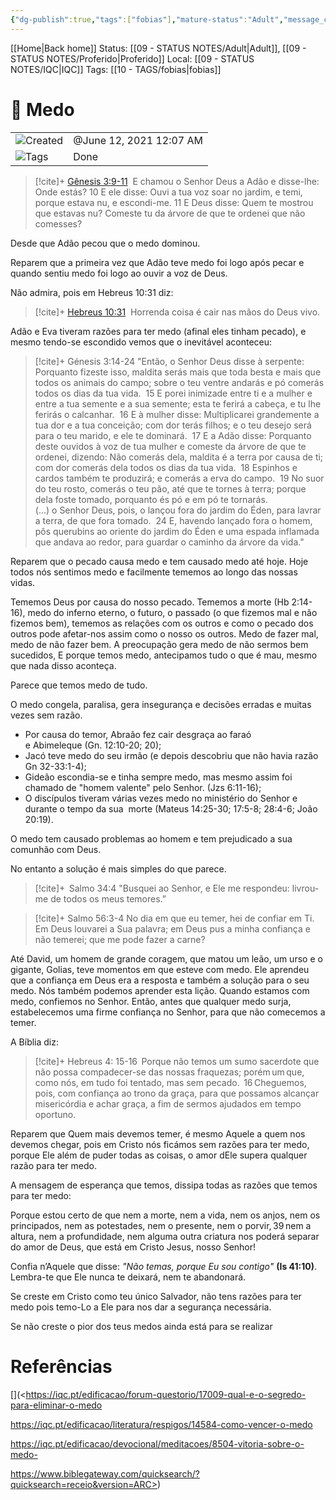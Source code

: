 ```yaml
---
{"dg-publish":true,"tags":["fobias"],"mature-status":"Adult","message_category":"Devocional","created":"2025-10-16T10:29:30.238+01:00","speech-status":"Proferido","local":"iqc","dg-note-icon":"adult","noteIcon":"adult","updated":"2025-10-30T10:49:00.129+00:00","title":"Medo","dgPassFrontmatter":true,"permalink":"/05-main-notes-permanent-zettel/medo/"}
---
```


[[Home\|Back home]]
Status: [[09 - STATUS NOTES/Adult\|Adult]], [[09 - STATUS NOTES/Proferido\|Proferido]]
Local: [[09 - STATUS NOTES/IQC\|IQC]]
Tags: [[10 - TAGS/fobias\|fobias]]

# 📓 Medo

|                                                        |                         |
| ------------------------------------------------------ | ----------------------- |
| ![](Dashboard/Attachments/clock_gray%20211.svg)Created | @June 12, 2021 12:07 AM |
| ![](Dashboard/Attachments/list_gray%20945.svg)Tags     | Done                    |

>[!cite]+ [Gênesis 3:9-11](https://www.biblegateway.com/passage/?search=G%C3%AAnesis%203%3A9-11&version=ARC) 
>E chamou o Senhor Deus a Adão e disse-lhe: Onde estás? 10 E ele disse: Ouvi a tua voz soar no jardim, e temi, porque estava nu, e escondi-me. 11 E Deus disse: Quem te mostrou que estavas nu? Comeste tu da árvore de que te ordenei que não comesses?  

Desde que Adão pecou que o medo dominou. 

Reparem que a primeira vez que Adão teve medo foi logo após pecar e quando sentiu medo foi logo ao ouvir a voz de Deus. 

Não admira, pois em Hebreus 10:31 diz: 

>[!cite]+ [Hebreus 10:31](https://www.biblegateway.com/passage/?search=Hebreus%2010%3A31&version=ARC) 
>Horrenda coisa é cair nas mãos do Deus vivo. 

Adão e Eva tiveram razões para ter medo (afinal eles tinham pecado), e mesmo tendo-se escondido vemos que o inevitável aconteceu: 

>[!cite]+ Génesis 3:14-24
>"Então, o Senhor Deus disse à serpente: Porquanto fizeste isso, maldita serás mais que toda besta e mais que todos os animais do campo; sobre o teu ventre andarás e pó comerás todos os dias da tua vida. 
>15 E porei inimizade entre ti e a mulher e entre a tua semente e a sua semente; esta te ferirá a cabeça, e tu lhe ferirás o calcanhar. 
>16 E à mulher disse: Multiplicarei grandemente a tua dor e a tua conceição; com dor terás filhos; e o teu desejo será para o teu marido, e ele te dominará. 
>17 E a Adão disse: Porquanto deste ouvidos à voz de tua mulher e comeste da árvore de que te ordenei, dizendo: Não comerás dela, maldita é a terra por causa de ti; com dor comerás dela todos os dias da tua vida. 
>18 Espinhos e cardos também te produzirá; e comerás a erva do campo. 
>19 No suor do teu rosto, comerás o teu pão, até que te tornes à terra; porque dela foste tomado, porquanto és pó e em pó te tornarás. (…) o Senhor Deus, pois, o lançou fora do jardim do Éden, para lavrar a terra, de que fora tomado. 
>24 E, havendo lançado fora o homem, pôs querubins ao oriente do jardim do Éden e uma espada inflamada que andava ao redor, para guardar o caminho da árvore da vida." 

Reparem que o pecado causa medo e tem causado medo até hoje. Hoje todos nós sentimos medo e facilmente tememos ao longo das nossas vidas. 

Tememos Deus por causa do nosso pecado. Tememos a morte (Hb 2:14-16), medo do inferno eterno, o futuro, o passado (o que fizemos mal e não fizemos bem), tememos as relações com os outros e como o pecado dos outros pode afetar-nos assim como o nosso os outros. Medo de fazer mal, medo de não fazer bem. A preocupação gera medo de não sermos bem sucedidos, E porque temos medo, antecipamos tudo o que é mau, mesmo que nada disso aconteça.  

Parece que temos medo de tudo. 

O medo congela, paralisa, gera insegurança e decisões erradas e muitas vezes sem razão. 

- Por causa do temor, Abraão fez cair desgraça ao faraó e Abimeleque (Gn. 12:10-20; 20); 
- Jacó teve medo do seu irmão (e depois descobriu que não havia razão Gn 32-33:1-4); 
- Gideão escondia-se e tinha sempre medo, mas mesmo assim foi chamado de "homem valente" pelo Senhor. (Jzs 6:11-16); 
- O discípulos tiveram várias vezes medo no ministério do Senhor e durante o tempo da sua  morte (Mateus 14:25-30; 17:5-8; 28:4-6; João 20:19). 

O medo tem causado problemas ao homem e tem prejudicado a sua comunhão com Deus. 

No entanto a solução é mais simples do que parece. 
>[!cite]+  Salmo 34:4 
>"Busquei ao Senhor, e Ele me respondeu: livrou-me de todos os meus temores.” 

>[!cite]+ Salmo 56:3-4
>No dia em que eu temer, hei de confiar em Ti. Em Deus louvarei a Sua palavra; em Deus pus a minha confiança e não temerei; que me pode fazer a carne?

Até David, um homem de grande coragem, que matou um leão, um urso e o gigante, Golias, teve momentos em que esteve com medo. Ele aprendeu que a confiança em Deus era a resposta e também a solução para o seu medo. Nós também podemos aprender esta lição. Quando estamos com medo, confiemos no Senhor. Então, antes que qualquer medo surja, estabelecemos uma firme confiança no Senhor, para que não comecemos a temer.  

A Bíblia diz:  

>[!cite]+ Hebreus 4: 15-16 
>Porque não temos um sumo sacerdote que não possa compadecer-se das nossas fraquezas; porém um que, como nós, em tudo foi tentado, mas sem pecado. 
>16 Cheguemos, pois, com confiança ao trono da graça, para que possamos alcançar misericórdia e achar graça, a fim de sermos ajudados em tempo oportuno. 

Reparem que Quem mais devemos temer, é mesmo Aquele a quem nos devemos chegar, pois em Cristo nós ficámos sem razões para ter medo, porque Ele além de puder todas as coisas, o amor dEle supera qualquer razão para ter medo. 

A mensagem de esperança que temos, dissipa todas as razões que temos para ter medo: 

Porque estou certo de que nem a morte, nem a vida, nem os anjos, nem os principados, nem as potestades, nem o presente, nem o porvir, 39 nem a altura, nem a profundidade, nem alguma outra criatura nos poderá separar do amor de Deus, que está em Cristo Jesus, nosso Senhor! 

Confia n’Aquele que disse: *"Não temas, porque Eu sou contigo"* **(Is 41:10)**. Lembra-te que Ele nunca te deixará, nem te abandonará. 

Se creste em Cristo como teu único Salvador, não tens razões para ter medo pois temo-Lo a Ele para nos dar a segurança necessária. 

Se não creste o pior dos teus medos ainda está para se realizar

# Referências

[](<https://iqc.pt/edificacao/forum-questorio/17009-qual-e-o-segredo-para-eliminar-o-medo 

https://iqc.pt/edificacao/literatura/respigos/14584-como-vencer-o-medo 

https://iqc.pt/edificacao/devocional/meditacoes/8504-vitoria-sobre-o-medo- 

https://www.biblegateway.com/quicksearch/?quicksearch=receio&version=ARC>) 